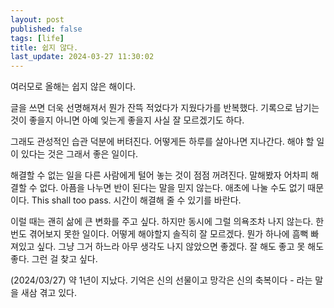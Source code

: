 ```yaml
---
layout: post
published: false
tags: [life]
title: 쉽지 않다.
last_update: 2024-03-27 11:30:02
---
```


 여러모로 올해는 쉽지 않은 해이다.

 글을 쓰면 더욱 선명해져서 뭔가 잔뜩 적었다가 지웠다가를 반복했다. 기록으로 남기는 것이 좋을지 아니면 아예 잊는게 좋을지 사실 잘 모르겠기도 하다.

 그래도 관성적인 습관 덕분에 버텨진다. 어떻게든 하루를 살아나면 지나간다. 해야 할 일이 있다는 것은 그래서 좋은 일이다.

 해결할 수 없는 일을 다른 사람에게 털어 놓는 것이 점점 꺼려진다. 말해봤자 어차피 해결할 수 없다. 아픔을 나누면 반이 된다는 말을 믿지 않는다. 애초에 나눌 수도 없기 때문이다. This shall too pass. 시간이 해결해 줄 수 있기를 바란다.

 이럴 때는 괜히 삶에 큰 변화를 주고 싶다. 하지만 동시에 그럴 의욕조차 나지 않는다. 한 번도 겪어보지 못한 일이다. 어떻게 해야할지 솔직히 잘 모르겠다. 뭔가 하나에 흠뻑 빠져있고 싶다. 그냥 그거 하느라 아무 생각도 나지 않았으면 좋겠다. 잘 해도 좋고 못 해도 좋다. 그런 걸 찾고 싶다.

 (2024/03/27) 약 1년이 지났다. 기억은 신의 선물이고 망각은 신의 축복이다 - 라는 말을 새삼 겪고 있다.
